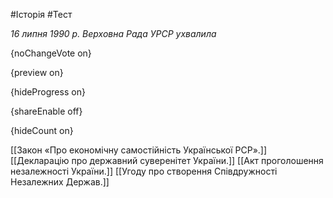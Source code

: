 #Історія #Тест

*16 липня 1990 р. Верховна Рада УРСР ухвалила*

{noChangeVote on}

{preview on}

{hideProgress on}

{shareEnable off}

{hideCount on}

[[Закон «Про економічну самостійність Української РСР».]]
[[Декларацію про державний суверенітет України.]]
[[Акт проголошення незалежності України.]]
[[Угоду про створення Співдружності Незалежних Держав.]]
